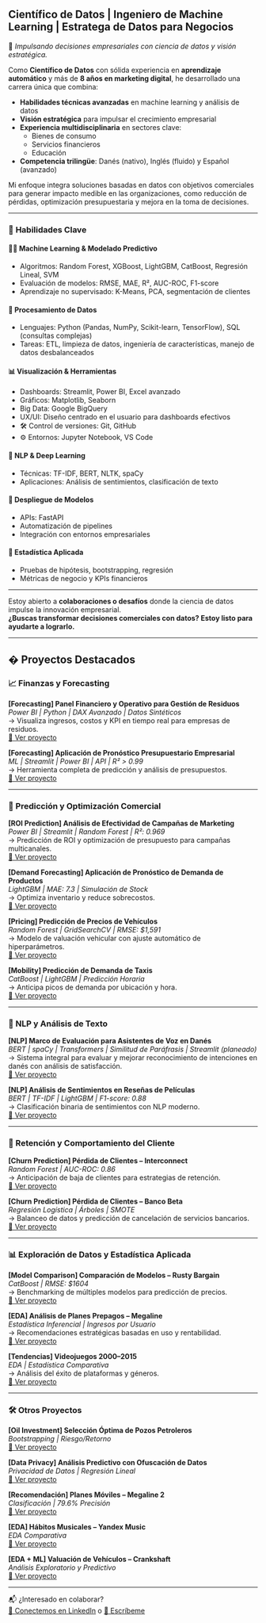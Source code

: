 ## **Científico de Datos | Ingeniero de Machine Learning | Estratega de Datos para Negocios**

🎯 *Impulsando decisiones empresariales con ciencia de datos y visión estratégica.*

Como **Científico de Datos** con sólida experiencia en **aprendizaje automático** y más de **8 años en marketing digital**, he desarrollado una carrera única que combina:  

- **Habilidades técnicas avanzadas** en machine learning y análisis de datos  
- **Visión estratégica** para impulsar el crecimiento empresarial  
- **Experiencia multidisciplinaria** en sectores clave:  
  - Bienes de consumo  
  - Servicios financieros  
  - Educación  
- **Competencia trilingüe**: Danés (nativo), Inglés (fluido) y Español (avanzado)  

Mi enfoque integra soluciones basadas en datos con objetivos comerciales para generar impacto medible en las organizaciones, como reducción de pérdidas, optimización presupuestaria y mejora en la toma de decisiones.

---

### 🔑 **Habilidades Clave**

#### 👨‍💻 Machine Learning & Modelado Predictivo  
- Algoritmos: Random Forest, XGBoost, LightGBM, CatBoost, Regresión Lineal, SVM  
- Evaluación de modelos: RMSE, MAE, R², AUC-ROC, F1-score  
- Aprendizaje no supervisado: K-Means, PCA, segmentación de clientes  

#### 🧹 Procesamiento de Datos  
- Lenguajes: Python (Pandas, NumPy, Scikit-learn, TensorFlow), SQL (consultas complejas)  
- Tareas: ETL, limpieza de datos, ingeniería de características, manejo de datos desbalanceados  

#### 📊 Visualización & Herramientas  
- Dashboards: Streamlit, Power BI, Excel avanzado  
- Gráficos: Matplotlib, Seaborn  
- Big Data: Google BigQuery  
- UX/UI: Diseño centrado en el usuario para dashboards efectivos  
- 🛠️ Control de versiones: Git, GitHub  
- ⚙️ Entornos: Jupyter Notebook, VS Code  

#### 🧠 NLP & Deep Learning  
- Técnicas: TF-IDF, BERT, NLTK, spaCy  
- Aplicaciones: Análisis de sentimientos, clasificación de texto  

#### 🚀 Despliegue de Modelos  
- APIs: FastAPI  
- Automatización de pipelines  
- Integración con entornos empresariales  

#### 🧪 Estadística Aplicada  
- Pruebas de hipótesis, bootstrapping, regresión  
- Métricas de negocio y KPIs financieros

---

Estoy abierto a **colaboraciones o desafíos** donde la ciencia de datos impulse la innovación empresarial.  
**¿Buscas transformar decisiones comerciales con datos? Estoy listo para ayudarte a lograrlo.**

---

## � Proyectos Destacados

### 📈 Finanzas y Forecasting

**[Forecasting] Panel Financiero y Operativo para Gestión de Residuos**  
*Power BI | Python | DAX Avanzado | Datos Sintéticos*  
→ Visualiza ingresos, costos y KPI en tiempo real para empresas de residuos.  
[🔗 Ver proyecto](https://bokols.github.io/Panel-de-Analisis-Financiero-Power-BI/)

**[Forecasting] Aplicación de Pronóstico Presupuestario Empresarial**  
*ML | Streamlit | Power BI | API | R² > 0.99*  
→ Herramienta completa de predicción y análisis de presupuestos.  
[🔗 Ver proyecto](https://bokols.github.io/Aplicacion-Inteligente-para-el-Pronostico-de-Presupuesto-Empresarial/)

---

### 🛒 Predicción y Optimización Comercial

**[ROI Prediction] Análisis de Efectividad de Campañas de Marketing**  
*Power BI | Streamlit | Random Forest | R²: 0.969*  
→ Predicción de ROI y optimización de presupuesto para campañas multicanales.  
[🔗 Ver proyecto](https://bokols.github.io/Analisis-de-Efectividad-y-ROI-de-Campanas-de-Marketing-/)

**[Demand Forecasting] Aplicación de Pronóstico de Demanda de Productos**  
*LightGBM | MAE: 7.3 | Simulación de Stock*  
→ Optimiza inventario y reduce sobrecostos.  
[🔗 Ver proyecto](https://bokols.github.io/Product-Demand-Forecasting-Application/)

**[Pricing] Predicción de Precios de Vehículos**  
*Random Forest | GridSearchCV | RMSE: $1,591*  
→ Modelo de valuación vehicular con ajuste automático de hiperparámetros.  
[🔗 Ver proyecto](https://bokols.github.io/Prediccion-de-Precios-de-Vehiculos/)

**[Mobility] Predicción de Demanda de Taxis**  
*CatBoost | LightGBM | Predicción Horaria*  
→ Anticipa picos de demanda por ubicación y hora.  
[🔗 Ver proyecto](https://bokols.github.io/Prediccion_de_Pedidos_de_Taxi_Usando_Modelos_de_Machine_Learning/)

---

### 🧠 NLP y Análisis de Texto

**[NLP] Marco de Evaluación para Asistentes de Voz en Danés**  
*BERT | spaCy | Transformers | Similitud de Paráfrasis | Streamlit (planeado)*  
→ Sistema integral para evaluar y mejorar reconocimiento de intenciones en danés con análisis de satisfacción.  
[🔗 Ver proyecto](https://bokols.github.io/ai_voice_assistant_nlp_project/)

**[NLP] Análisis de Sentimientos en Reseñas de Películas**  
*BERT | TF-IDF | LightGBM | F1-score: 0.88*  
→ Clasificación binaria de sentimientos con NLP moderno.  
[🔗 Ver proyecto](https://bokols.github.io/Analisis_de_Sentimientos_de_Resenas_de_Peliculas_Utilizando_Multiples_Modelos_de_ML/)

---

### 👥 Retención y Comportamiento del Cliente

**[Churn Prediction] Pérdida de Clientes – Interconnect**  
*Random Forest | AUC-ROC: 0.86*  
→ Anticipación de baja de clientes para estrategias de retención.  
[🔗 Ver proyecto](https://bokols.github.io/Prediccion_de_la_Perdida_de_Clientes_para_Interconnect/)

**[Churn Prediction] Pérdida de Clientes – Banco Beta**  
*Regresión Logística | Árboles | SMOTE*  
→ Balanceo de datos y predicción de cancelación de servicios bancarios.  
[🔗 Ver proyecto](https://bokols.github.io/betabank/)

---

### 📊 Exploración de Datos y Estadística Aplicada

**[Model Comparison] Comparación de Modelos – Rusty Bargain**  
*CatBoost | RMSE: $1604*  
→ Benchmarking de múltiples modelos para predicción de precios.  
[🔗 Ver proyecto](https://bokols.github.io/rusty-bargain/)

**[EDA] Análisis de Planes Prepagos – Megaline**  
*Estadística Inferencial | Ingresos por Usuario*  
→ Recomendaciones estratégicas basadas en uso y rentabilidad.  
[🔗 Ver proyecto](https://bokols.github.io/megaline/)

**[Tendencias] Videojuegos 2000–2015**  
*EDA | Estadística Comparativa*  
→ Análisis del éxito de plataformas y géneros.  
[🔗 Ver proyecto](https://bokols.github.io/ice/)

---

### 🛠️ Otros Proyectos

**[Oil Investment] Selección Óptima de Pozos Petroleros**  
*Bootstrapping | Riesgo/Retorno*  
[🔗 Ver proyecto](https://bokols.github.io/oilygiant/)

**[Data Privacy] Análisis Predictivo con Ofuscación de Datos**  
*Privacidad de Datos | Regresión Lineal*  
[🔗 Ver proyecto](https://bokols.github.io/sure-tomorrow/)

**[Recomendación] Planes Móviles – Megaline 2**  
*Clasificación | 79.6% Precisión*  
[🔗 Ver proyecto](https://bokols.github.io/megaline-2/)

**[EDA] Hábitos Musicales – Yandex Music**  
*EDA Comparativa*  
[🔗 Ver proyecto](https://bokols.github.io/yandex-music/)

**[EDA + ML] Valuación de Vehículos – Crankshaft**  
*Análisis Exploratorio y Predictivo*  
[🔗 Ver proyecto](https://bokols.github.io/crankshaft/)

---

📬 ¿Interesado en colaborar?  
[💼 Conectemos en LinkedIn](https://www.linkedin.com/in/bo-kolstrup) o [📧 Escríbeme](mailto:bo.kolstrup@gmail.com)
